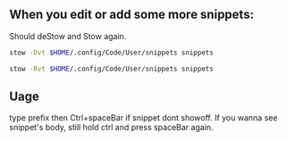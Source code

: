 ## When you edit or add some more snippets:

Should deStow and Stow again.

```bash
stow -Dvt $HOME/.config/Code/User/snippets snippets

stow -Rvt $HOME/.config/Code/User/snippets snippets
```

## Uage

type prefix then Ctrl+spaceBar if snippet dont showoff.
If you wanna see snippet's body, still hold ctrl and press spaceBar again.
